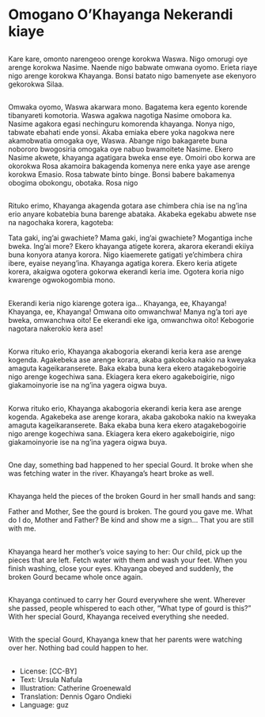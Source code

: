 # Omogano O’Khayanga Nekerandi kiaye

##
Kare kare, omonto narengeoo
orenge korokwa Waswa. Nigo
omorugi oye arenge korokwa
Nasime. Naende nigo babwate
omwana oyomo. Erieta riaye nigo
arenge korokwa Khayanga. Bonsi
batato nigo bamenyete ase
ekenyoro gekorokwa Silaa.

##
Omwaka oyomo, Waswa akarwara
mono. Bagatema kera egento
korende tibanyareti komotoria.
Waswa agakwa nagotiga Nasime
omobora ka. Nasime agakora egasi
nechinguru komorenda khayanga.
Nonya nigo, tabwate ebahati ende
yonsi. Akaba emiaka ebere yoka
nagokwa nere akamobwatia
omogaka oye, Waswa. Abange nigo
bakagarete buna nobororo
bwogosiria omogaka oye nabuo
bwamoitete Nasime.
Ekero Nasime akwete, khayanga
agatigara bweka ense eye. Omoiri
obo korwa are okorokwa Rosa
akamoira bakagenda komenya nere
enka yaye ase arenge korokwa
Emasio. Rosa tabwate binto binge.
Bonsi babere bakamenya obogima
obokongu, obotaka. Rosa nigo

##
Rituko erimo, Khayanga akagenda
gotara ase chimbera chia ise na
ng’ina erio anyare kobatebia buna
barenge abataka.
Akabeka egekabu abwete nse na
nagochaka korera, kagoteba:

Tata gaki, ing’ai gwachiete?
Mama gaki, ing’ai gwachiete?
Mogantiga inche bweka.
Ing’ai more?
Ekero khayanga atigete korera,
akarora ekerandi ekiiya buna
konyora atanya korora. Nigo
kiaemerete gatigati ye’chimbera
chira ibere, eyaise neyang’ina.
Khayanga agatiga korera. Ekero
keria atigete korera, akaigwa
ogotera gokorwa ekerandi keria
ime. Ogotera koria nigo kwarenge
ogwokogombia mono.

##
Ekerandi keria nigo kiarenge gotera
iga...
Khayanga, ee, Khayanga!
Khayanga, ee, Khayanga!
Omwana oito omwanchwa!
Manya ng’a tori aye bweka,
omwanchwa oito!
Ee ekerandi eke iga, omwanchwa
oito!
Kebogorie nagotara nakerokio kera
ase!

##
Korwa rituko erio, Khayanga akabogoria ekerandi keria kera ase
arenge kogenda. Agakebeka ase arenge korara, akaba gakoboka
nakio na kweyaka amaguta kageikaranserete. Baka ekaba buna
kera ekero atagakebogoirie nigo arenge kogechiwa sana. Ekiagera
kera ekero agakeboigirie, nigo giakamoinyorie ise na ng’ina yagera
oigwa buya.

##
Korwa rituko erio, Khayanga
akabogoria ekerandi keria kera ase
arenge kogenda. Agakebeka ase
arenge korara, akaba gakoboka
nakio na kweyaka amaguta
kageikaranserete. Baka ekaba buna
kera ekero atagakebogoirie nigo
arenge kogechiwa sana. Ekiagera
kera ekero agakeboigirie, nigo
giakamoinyorie ise na ng’ina yagera
oigwa buya.

##
One day, something bad happened
to her special Gourd. It broke when
she was fetching water in the river.
Khayanga’s heart broke as well.

##
Khayanga held the pieces of the
broken Gourd in her small hands
and sang:

Father and Mother,
See the gourd is broken.
The gourd you gave me.
What do I do, Mother and Father?
Be kind and show me a sign...
That you are still with me.

##
Khayanga heard her mother’s voice
saying to her:
Our child, pick up the pieces that
are left.
Fetch water with them and wash
your feet.
When you finish washing, close your
eyes.
Khayanga obeyed and suddenly,
the broken Gourd became whole
once again.

##
Khayanga continued to carry her
Gourd everywhere she went.
Wherever she passed, people
whispered to each other, “What
type of gourd is this?”
With her special Gourd, Khayanga
received everything she needed.

##
With the special Gourd, Khayanga
knew that her parents were
watching over her.
Nothing bad could happen to her.

##
* License: [CC-BY]
* Text: Ursula Nafula
* Illustration: Catherine Groenewald
* Translation: Dennis Ogaro Ondieki
* Language: guz
